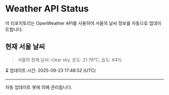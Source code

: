 
# Weather API Status

이 리포지토리는 OpenWeather API를 사용하여 서울의 날씨 정보를 자동으로 업데이트합니다.

## 현재 서울 날씨
> 서울의 현재 날씨: clear sky, 온도: 21.76°C, 습도: 64%

⏳ 업데이트 시간: 2025-09-23 17:48:52 (UTC)

---
자동 업데이트 봇에 의해 관리됩니다.
